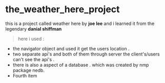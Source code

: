 # the_weather_here_project
 this is a project called weather here by **joe lee** and i learned it from the legendary **danial shiffman** 
> here i used :  

- the navigator object and used it get the users location .  
- two separate api's and both of them through server the client's/users can't see the api's .
- there is also a aspect of a database . which was created by nmp package nedb. 
- Fourth item

